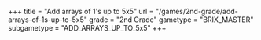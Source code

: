 +++
title = "Add arrays of 1's up to 5x5"
url = "/games/2nd-grade/add-arrays-of-1s-up-to-5x5"
grade = "2nd Grade"
gametype = "BRIX_MASTER"
subgametype = "ADD_ARRAYS_UP_TO_5x5"
+++